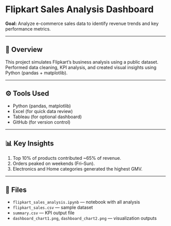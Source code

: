 # Flipkart Sales Analysis Dashboard

**Goal:** Analyze e-commerce sales data to identify revenue trends and key performance metrics.

---

## 🧠 Overview
This project simulates Flipkart’s business analysis using a public dataset.  
Performed data cleaning, KPI analysis, and created visual insights using Python (pandas + matplotlib).

---

## ⚙️ Tools Used
- Python (pandas, matplotlib)
- Excel (for quick data review)
- Tableau (for optional dashboard)
- GitHub (for version control)

---

## 📊 Key Insights
1. Top 10% of products contributed ~65% of revenue.
2. Orders peaked on weekends (Fri–Sun).
3. Electronics and Home categories generated the highest GMV.

---

## 🚀 Files
- `flipkart_sales_analysis.ipynb` — notebook with all analysis
- `flipkart_sales.csv` — sample dataset
- `summary.csv` — KPI output file
- `dashboard_chart1.png`, `dashboard_chart2.png` — visualization outputs
